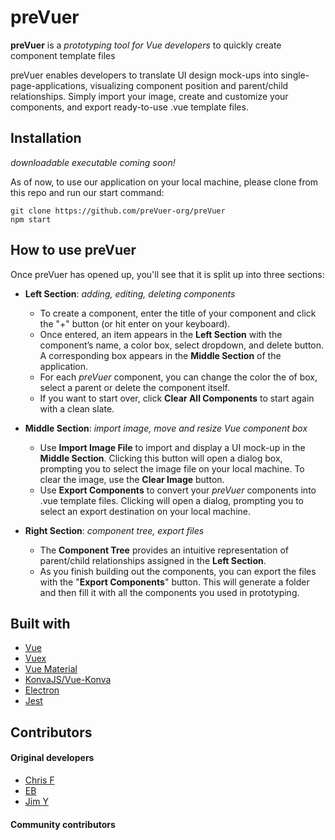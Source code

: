 # preVuer
**preVuer** is a *prototyping tool for Vue developers* to quickly create component template files

preVuer enables developers to translate UI design mock-ups into single-page-applications, visualizing component position and parent/child relationships. Simply import your image, create and customize your components, and export ready-to-use .vue template files.

## Installation
*downloadable executable coming soon!*

As of now, to use our application on your local machine, please clone from this repo and run our start command:
```
git clone https://github.com/preVuer-org/preVuer
npm start
```

## How to use preVuer
Once preVuer has opened up, you'll see that it is split up into three sections: 

- **Left Section**: *adding, editing, deleting components*
  - To create a component, enter the title of your component and click the "+" button (or hit enter on your keyboard).
  - Once entered, an item appears in the **Left Section** with the component’s name, a color box, select dropdown, and delete button. A corresponding box appears in the **Middle Section** of the application.
  - For each *preVuer* component, you can change the color the of box, select a parent or delete the component itself.
  - If you want to start over, click **Clear All Components** to start again with a clean slate.
  
- **Middle Section**: *import image, move and resize Vue component box*
  - Use **Import Image File** to import and display a UI mock-up in the **Middle Section**. Clicking this button will open a dialog box, prompting you to select the image file on your local machine. To clear the image, use the **Clear Image** button.
  - Use **Export Components** to convert your *preVuer* components into .vue template files. Clicking will open a dialog, prompting you to select an export destination on your local machine. 

- **Right Section**: *component tree, export files*
  - The **Component Tree** provides an intuitive representation of parent/child relationships assigned in the **Left Section**. 
  - As you finish building out the components, you can export the files with the "**Export Components**" button. This will generate a folder and then fill it with all the components you used in prototyping. 

## Built with
- [Vue](https://vuejs.org/)
- [Vuex](https://vuex.vuejs.org/)
- [Vue Material](https://vuematerial.io/)
- [KonvaJS/Vue-Konva](https://github.com/konvajs/vue-konva)
- [Electron](https://electronjs.org/)
- [Jest](https://jestjs.io/)

## Contributors
#### Original developers
- [Chris F](https://github.com/chrisfranz)
- [EB](https://github.com/evgenii-codesmith)
- [Jim Y](https://github.com/orenJim)
#### Community contributors
